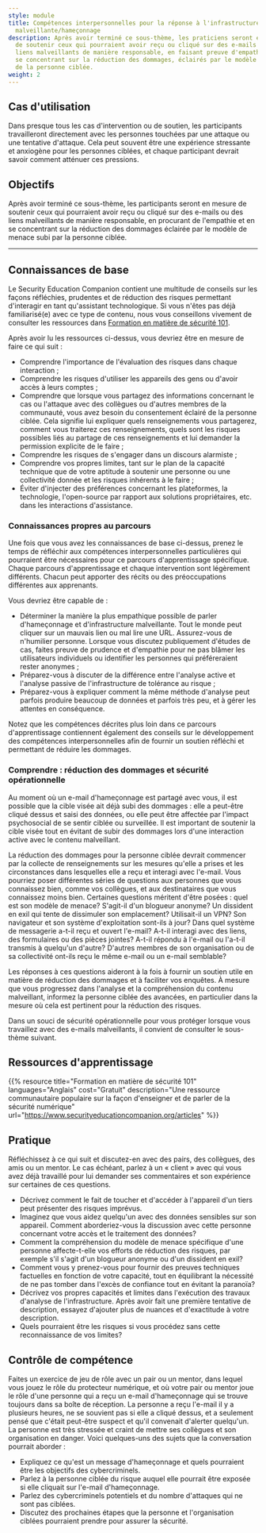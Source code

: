 ```yaml
---
style: module
title: Compétences interpersonnelles pour la réponse à l'infrastructure
  malveillante/hameçonnage
description: Après avoir terminé ce sous-thème, les praticiens seront en mesure
  de soutenir ceux qui pourraient avoir reçu ou cliqué sur des e-mails ou des
  liens malveillants de manière responsable, en faisant preuve d'empathie et en
  se concentrant sur la réduction des dommages, éclairés par le modèle de menace
  de la personne ciblée.
weight: 2
---
```


## Cas d'utilisation

Dans presque tous les cas d'intervention ou de soutien, les participants travailleront directement avec les personnes touchées par une attaque ou une tentative d'attaque. Cela peut souvent être une expérience stressante et anxiogène pour les personnes ciblées, et chaque participant devrait savoir comment atténuer ces pressions.

## Objectifs

Après avoir terminé ce sous-thème, les participants seront en mesure de soutenir ceux qui pourraient avoir reçu ou cliqué sur des e-mails ou des liens malveillants de manière responsable, en procurant de l'empathie et en se concentrant sur la réduction des dommages éclairée par le modèle de menace subi par la personne ciblée.

---

## Connaissances de base

Le Security Education Companion contient une multitude de conseils sur les façons réfléchies, prudentes et de réduction des risques permettant d'interagir en tant qu'assistant technologique. Si vous n'êtes pas déjà familiarisé(e) avec ce type de contenu, nous vous conseillons vivement de consulter les ressources dans [Formation en matière de sécurité 101](https://www.securityeducationcompanion.org/articles).

Après avoir lu les ressources ci-dessus, vous devriez être en mesure de faire ce qui suit :

- Comprendre l'importance de l'évaluation des risques dans chaque interaction ;
- Comprendre les risques d'utiliser les appareils des gens ou d'avoir accès à leurs comptes ;
- Comprendre que lorsque vous partagez des informations concernant le cas ou l'attaque avec des collègues ou d'autres membres de la communauté, vous avez besoin du consentement éclairé de la personne ciblée. Cela signifie lui expliquer quels renseignements vous partagerez, comment vous traiterez ces renseignements, quels sont les risques possibles liés au partage de ces renseignements et lui demander la permission explicite de le faire ;
- Comprendre les risques de s'engager dans un discours alarmiste ;
- Comprendre vos propres limites, tant sur le plan de la capacité technique que de votre aptitude à soutenir une personne ou une collectivité donnée et les risques inhérents à le faire ;
- Éviter d'injecter des préférences concernant les plateformes, la technologie, l'open-source par rapport aux solutions propriétaires, etc. dans les interactions d'assistance.

### Connaissances propres au parcours

Une fois que vous avez les connaissances de base ci-dessus, prenez le temps de réfléchir aux compétences interpersonnelles particulières qui pourraient être nécessaires pour ce parcours d'apprentissage spécifique. Chaque parcours d'apprentissage et chaque intervention sont légèrement différents. Chacun peut apporter des récits ou des préoccupations différentes aux apprenants.

Vous devriez être capable de :

- Déterminer la manière la plus empathique possible de parler d'hameçonnage et d'infrastructure malveillante. Tout le monde peut cliquer sur un mauvais lien ou mal lire une URL. Assurez-vous de n'humilier personne. Lorsque vous discutez publiquement d'études de cas, faites preuve de prudence et d'empathie pour ne pas blâmer les utilisateurs individuels ou identifier les personnes qui préféreraient rester anonymes ;
- Préparez-vous à discuter de la différence entre l'analyse active et l'analyse passive de l'infrastructure de tolérance au risque ;
- Préparez-vous à expliquer comment la même méthode d'analyse peut parfois produire beaucoup de données et parfois très peu, et à gérer les attentes en conséquence.

Notez que les compétences décrites plus loin dans ce parcours d'apprentissage contiennent également des conseils sur le développement des compétences interpersonnelles afin de fournir un soutien réfléchi et permettant de réduire les dommages.

### Comprendre : réduction des dommages et sécurité opérationnelle

Au moment où un e-mail d'hameçonnage est partagé avec vous, il est possible que la cible visée ait déjà subi des dommages : elle a peut-être cliqué dessus et saisi des données, ou elle peut être affectée par l'impact psychosocial de se sentir ciblée ou surveillée. Il est important de soutenir la cible visée tout en évitant de subir des dommages lors d'une interaction active avec le contenu malveillant.

La réduction des dommages pour la personne ciblée devrait commencer par la collecte de renseignements sur les mesures qu'elle a prises et les circonstances dans lesquelles elle a reçu et interagi avec l'e-mail. Vous pourriez poser différentes séries de questions aux personnes que vous connaissez bien, comme vos collègues, et aux destinataires que vous connaissez moins bien. Certaines questions méritent d'être posées : quel est son modèle de menace? S'agit-il d'un blogueur anonyme? Un dissident en exil qui tente de dissimuler son emplacement? Utilisait-il un VPN? Son navigateur et son système d'exploitation sont-ils à jour? Dans quel système de messagerie a-t-il reçu et ouvert l'e-mail? A-t-il interagi avec des liens, des formulaires ou des pièces jointes? A-t-il répondu à l'e-mail ou l'a-t-il transmis à quelqu'un d'autre? D'autres membres de son organisation ou de sa collectivité ont-ils reçu le même e-mail ou un e-mail semblable?

Les réponses à ces questions aideront à la fois à fournir un soutien utile en matière de réduction des dommages et à faciliter vos enquêtes. À mesure que vous progressez dans l'analyse et la compréhension du contenu malveillant, informez la personne ciblée des avancées, en particulier dans la mesure où cela est pertinent pour la réduction des risques.

Dans un souci de sécurité opérationnelle pour vous protéger lorsque vous travaillez avec des e-mails malveillants, il convient de consulter le sous-thème suivant.

## Ressources d'apprentissage

{{% resource title="Formation en matière de sécurité 101" languages="Anglais" cost="Gratuit" description="Une ressource communautaire populaire sur la façon d'enseigner et de parler de la sécurité numérique" url="https://www.securityeducationcompanion.org/articles" %}}

## Pratique

Réfléchissez à ce qui suit et discutez-en avec des pairs, des collègues, des amis ou un mentor. Le cas échéant, parlez à un « client » avec qui vous avez déjà travaillé pour lui demander ses commentaires et son expérience sur certaines de ces questions.

- Décrivez comment le fait de toucher et d'accéder à l'appareil d'un tiers peut présenter des risques imprévus.
- Imaginez que vous aidez quelqu'un avec des données sensibles sur son appareil. Comment aborderiez-vous la discussion avec cette personne concernant votre accès et le traitement des données?
- Comment la compréhension du modèle de menace spécifique d'une personne affecte-t-elle vos efforts de réduction des risques, par exemple s'il s'agit d'un blogueur anonyme ou d'un dissident en exil?
- Comment vous y prenez-vous pour fournir des preuves techniques factuelles en fonction de votre capacité, tout en équilibrant la nécessité de ne pas tomber dans l'excès de confiance tout en évitant la paranoïa?
- Décrivez vos propres capacités et limites dans l'exécution des travaux d'analyse de l'infrastructure. Après avoir fait une première tentative de description, essayez d'ajouter plus de nuances et d'exactitude à votre description.
- Quels pourraient être les risques si vous procédez sans cette reconnaissance de vos limites?

## Contrôle de compétence

Faites un exercice de jeu de rôle avec un pair ou un mentor, dans lequel vous jouez le rôle du protecteur numérique, et où votre pair ou mentor joue le rôle d'une personne qui a reçu un e-mail d'hameçonnage qui se trouve toujours dans sa boîte de réception. La personne a reçu l'e-mail il y a plusieurs heures, ne se souvient pas si elle a cliqué dessus, et a seulement pensé que c'était peut-être suspect et qu'il convenait d'alerter quelqu'un. La personne est très stressée et craint de mettre ses collègues et son organisation en danger. Voici quelques-uns des sujets que la conversation pourrait aborder :

- Expliquez ce qu'est un message d'hameçonnage et quels pourraient être les objectifs des cybercriminels.
- Parlez à la personne ciblée du risque auquel elle pourrait être exposée si elle cliquait sur l'e-mail d'hameçonnage.
- Parlez des cybercriminels potentiels et du nombre d'attaques qui ne sont pas ciblées.
- Discutez des prochaines étapes que la personne et l'organisation ciblées pourraient prendre pour assurer la sécurité.
